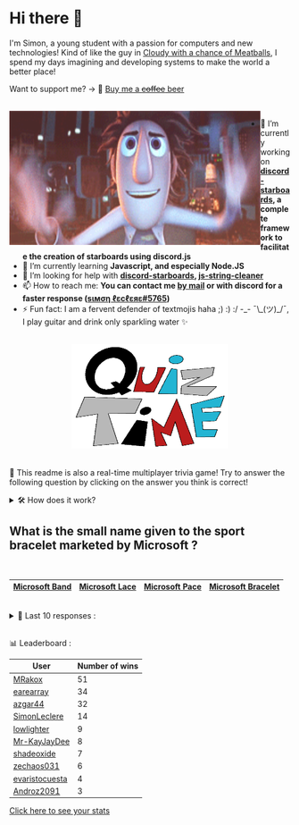 # Hi there 👋

I'm Simon, a young student with a passion for computers and new technologies!
Kind of like the guy in [Cloudy with a chance of Meatballs](https://www.youtube.com/watch?v=dQw4w9WgXcQ), I spend my days imagining and developing systems to make the world a better place!

Want to support me? -> 🍺 [Buy me a ~~coffee~~ beer](https://www.buymeacoffee.com/SimonLeclere)

<br>

<img width="450" height="240" src="./assets/cloudyWithAChanceOfMeatBalls.gif" align=left>

- 🔭 I’m currently working on **[discord-starboards](https://github.com/SimonLeclere/discord-starboards), a complete framework to facilitate the creation of starboards using discord.js**
- 🌱 I’m currently learning **Javascript, and especially Node.JS**
- 🤔 I’m looking for help with **[discord-starboards](https://github.com/SimonLeclere/discord-starboards), [js-string-cleaner](https://github.com/SimonLeclere/Js-String-Cleaner)**
- 📫 How to reach me: **You can contact me [by mail](mailto:simon-leclere@orange.fr) or with discord for a faster response ([sιмση ℓεcℓεяε#5765](https://discord.com/invite/U2VGrkT))**
- ⚡ Fun fact: I am a fervent defender of textmojis haha ;) :) :/ -\_- ¯\\\_(ツ)\_/¯, I play guitar and drink only sparkling water ✨

<br>

<center><img width="280" height="187" src="./assets/quizTime.gif"></center>

<br>

🎲 This readme is also a real-time multiplayer trivia game! Try to answer the following question by clicking on the answer you think is correct!
<details>
  <summary>🛠️ How does it work?</summary>
  Each answer is a link to a pre-filled issue. When you press "Submit new issue", it triggers a Github action workflow that compares your answer with the correct answer, finds a new question and updates the readme.md file. Not bad huh?! This whole process only takes about 20 seconds!
</details>

## What is the small name given to the sport bracelet marketed by Microsoft ?

<br>

| [Microsoft Band](https://github.com/SimonLeclere/SimonLeclere/issues/new?title=quiz%7C718%7CMicrosoft%20Band&body=Just%20click%20'Submit%20new%20issue'.) | [Microsoft Lace](https://github.com/SimonLeclere/SimonLeclere/issues/new?title=quiz%7C718%7CMicrosoft%20Lace&body=Just%20click%20'Submit%20new%20issue'.) | [Microsoft Pace](https://github.com/SimonLeclere/SimonLeclere/issues/new?title=quiz%7C718%7CMicrosoft%20Pace&body=Just%20click%20'Submit%20new%20issue'.) | [Microsoft Bracelet](https://github.com/SimonLeclere/SimonLeclere/issues/new?title=quiz%7C718%7CMicrosoft%20Bracelet&body=Just%20click%20'Submit%20new%20issue'.) |
| - | - | - | - | 

<br>

<details>
  <summary>📒 Last 10 responses :</summary>

- **SimonLeclere** answered **Coca-Cola Plus** to `Which derivative of the Coca-Cola drink is enriched with Vitamin C ?` (Good answer)
- **SimonLeclere** answered **Betty Kane** to `Who was the Batgirl of the DC Comics universe from 1999 until 2009 ?` (Wrong answer)
- **SimonLeclere** answered **1798** to `In which year did the word lunch lose its circumflex accent on the letter u ?` (Good answer)
- **SimonLeclere** answered **9** to `How many towns are there in Paris, located on a loop of the Seine ?` (Wrong answer)
- **SimonLeclere** answered **Banana** to `Which fruit is the most classic garnish of the Austrian Strudel ?` (Wrong answer)
- **azgar44** answered **It's Britney** to `Which iPhone and iPod touch app did Britney Spears launch in 2009 ?` (Good answer)
- **azgar44** answered **Tom Felton** to `Which actor plays Draco Malfoy in « Harry Potter » ?` (Good answer)
- **SimonLeclere** answered **Canada** to `In February 2020, which country decided to expel foreigners infected with the COVID-19 virus ?` (Wrong answer)
- **SimonLeclere** answered **Apitherapy** to `What is the practice of treating with bee products ?` (Good answer)
- **SimonLeclere** answered **6 months** to `At approximately what age can a young bird be separated from its parents ?` (Wrong answer)

</details>

<br>

📊 Leaderboard :

| User | Number of wins |
|-|-|
| [MRakox](https://github.com/MRakox) | 51 |
| [earearray](https://github.com/earearray) | 34 |
| [azgar44](https://github.com/azgar44) | 32 |
| [SimonLeclere](https://github.com/SimonLeclere) | 14 |
| [lowlighter](https://github.com/lowlighter) | 9 |
| [Mr-KayJayDee](https://github.com/Mr-KayJayDee) | 8 |
| [shadeoxide](https://github.com/shadeoxide) | 7 |
| [zechaos031](https://github.com/zechaos031) | 6 |
| [evaristocuesta](https://github.com/evaristocuesta) | 4 |
| [Androz2091](https://github.com/Androz2091) | 3 |

[Click here to see your stats](https://github.com/SimonLeclere/SimonLeclere/issues/new?title=MyStats&body=Just%20click%20%27Submit%20new%20issue%27.)

